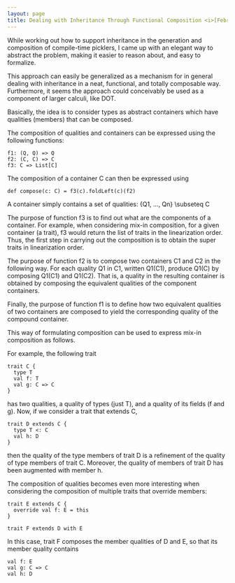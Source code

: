 ```yaml
---
layout: page
title: Dealing with Inheritance Through Functional Composition <i>[February 19th, 2013]</i>
---
```


While working out how to support inheritance in the generation and composition
of compile-time picklers, I came up with an elegant way to abstract the
problem, making it easier to reason about, and easy to formalize.

This approach can easily be generalized as a mechanism for in general dealing
with inheritance in a neat, functional, and totally composable way.
Furthermore, it seems the approach could conceivably be used as a component of
larger calculi, like DOT.

Basically, the idea is to consider types as abstract containers which have
qualities (members) that can be composed.

The composition of qualities and containers can be expressed using the
following functions:

    f1: (Q, Q) => Q
    f2: (C, C) => C
    f3: C => List[C]

The composition of a container C can then be expressed using

    def compose(c: C) = f3(c).foldLeft(c)(f2)

A container simply contains a set of qualities: {Q1, ..., Qn} \subseteq C

The purpose of function f3 is to find out what are the components of a
container. For example, when considering mix-in composition, for a given
container (a trait), f3 would return the list of traits in the linearization
order. Thus, the first step in carrying out the composition is to obtain the
super traits in linearization order.

The purpose of function f2 is to compose two containers C1 and C2 in the
following way. For each quality Q1 in C1, written Q1(C1), produce Q1(C) by
composing Q1(C1) and Q1(C2). That is, a quality in the resulting container is
obtained by composing the equivalent qualities of the component containers.

Finally, the purpose of function f1 is to define how two equivalent qualities
of two containers are composed to yield the corresponding quality of the
compound container.

This way of formulating composition can be used to express mix-in composition
as follows.

For example, the following trait

    trait C {
      type T
      val f: T
      val g: C => C
    }

has two qualities, a quality of types (just T), and a quality of its fields (f
and g). Now, if we consider a trait that extends C,

    trait D extends C {
      type T <: C
      val h: D
    }

then the quality of the type members of trait D is a refinement of the quality
of type members of trait C. Moreover, the quality of members of trait D has
been augmented with member h.

The composition of qualities becomes even more interesting when considering
the composition of multiple traits that override members:

    trait E extends C {
      override val f: E = this
    }

    trait F extends D with E

In this case, trait F composes the member qualities of D and E, so that its
member quality contains

    val f: E
    val g: C => C
    val h: D

